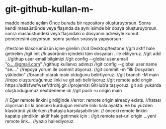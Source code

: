 # git-github-kullan-m-
madde madde açılım
Önce burada bir repository oluşturuyorsun.
Sonra kendi masaüstünde veya flaşında da aynı isimde bir dosya oluşturuyorsun.
sonra masaüstündeki veya flaşındaki o dosyanın adresiyle komut penceresini açıyorsun.
sonra şunları sırasıyla yapıyorsun :

//testone klasörümüzün içine girelim
//cd Desktop/testone
//giti aktif hale getirelim
//git init
//klasörünün içindeki tüm dosyaları . ile ekliyoruz.
//git add .
//githup user email bilgimizi
//git config --global user.email "o....@gmail.com"
//githup kullanıcı adımızı
//git config --global user.name "se...."
//repoya yorum ile commit atıyoruz.
//git commit -m "ilk Dosyaları yükledim"
//branch olarak main olduğunu belirtiyoruz.
//git branch -M main
//repo oluşturduğumuz linki ve git adı belirliyoruz
//git remote add origin https://sdfsfwsfwsef/tfrdhj.git
//projemizi GitHub’a taşıyoruz. git adı yukarda oluşturdugumuz nextdeneme idi
//git push -u origin main

// Eğer remote linkini girdiğinde 
//error: remote origin already exists.
//hatası alıyorsan bil ki öönceki kurduğun remote linki hala ayakta. Ve bu yüzden klasörünü yüklerken
//hatayla karşılaşabilirsin.
// önceki remote linkini kapatıp şimdikini aktif hale getirmek için : 
//git remote set-url origin ...yeni remote link... 
//yazıp hallediyoruz.
